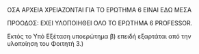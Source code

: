 ΟΣΑ ΑΡΧΕΙΑ ΧΡΕΙΑΖΟΝΤΑΙ ΓΙΑ ΤΟ ΕΡΩΤΗΜΑ 6 ΕΙΝΑΙ ΕΔΩ ΜΕΣΑ <br>



ΠΡΟΟΔΟΣ:  ΕΧΕΙ ΥΛΟΠΟΙΗΘΕΙ ΟΛΟ ΤΟ ΕΡΩΤΗΜΑ 6 PROFESSOR. <br>

Εκτός το Υπό Εξέταση υποερώτημα β) επειδή εξαρτάται από την υλοποίηση του Φοιτητή 3.) 
